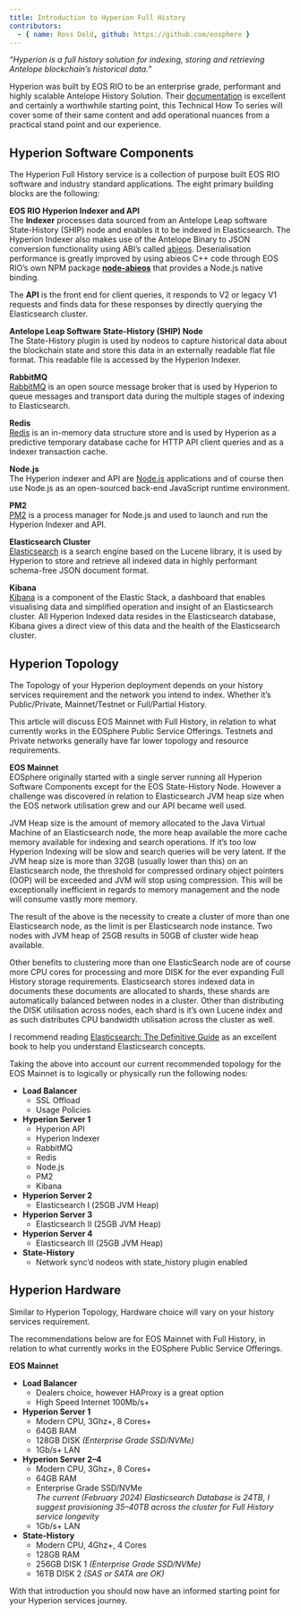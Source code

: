 ```yaml
---
title: Introduction to Hyperion Full History
contributors:
  - { name: Ross Dold, github: https://github.com/eosphere }
---
```


_“Hyperion is a full history solution for indexing, storing and retrieving Antelope blockchain’s historical data.”_

Hyperion was built by EOS RIO to be an enterprise grade, performant and highly scalable Antelope History Solution. Their  [documentation](https://hyperion.docs.eosrio.io/)  is excellent and certainly a worthwhile starting point, this Technical How To series will cover some of their same content and add operational nuances from a practical stand point and our experience.

## Hyperion Software Components

The Hyperion Full History service is a collection of purpose built EOS RIO software and industry standard applications. The eight primary building blocks are the following:

**EOS RIO Hyperion Indexer and API**\
The  **Indexer**  processes data sourced from an Antelope Leap software State-History (SHIP) node and enables it to be indexed in Elasticsearch. The Hyperion Indexer also makes use of the Antelope Binary to JSON conversion functionality using ABI’s called  [abieos](https://github.com/EOSIO/abieos). Deserialisation performance is greatly improved by using abieos C++ code through EOS RIO’s own NPM package  [**node-abieos**](https://github.com/eosrio/node-abieos)  that provides a Node.js native binding.

The  **API**  is the front end for client queries, it responds to V2 or legacy V1 requests and finds data for these responses by directly querying the Elasticsearch cluster.

**Antelope Leap Software State-History (SHIP) Node**\
The State-History plugin is used by nodeos to capture historical data about the blockchain state and store this data in an externally readable flat file format. This readable file is accessed by the Hyperion Indexer.

**RabbitMQ**\
[RabbitMQ](https://www.rabbitmq.com/)  is an open source message broker that is used by Hyperion to queue messages and transport data during the multiple stages of indexing to Elasticsearch.

**Redis**\
[Redis](https://redis.io/)  is an in-memory data structure store and is used by Hyperion as a predictive temporary database cache for HTTP API client queries and as a Indexer transaction cache.

**Node.js**\
The Hyperion indexer and API are  [Node.js](https://nodejs.org/en/)  applications and of course then use Node.js as an open-sourced back-end JavaScript runtime environment.

**PM2**\
[PM2](https://pm2.keymetrics.io/)  is a process manager for Node.js and used to launch and run the Hyperion Indexer and API.

**Elasticsearch Cluster**\
[Elasticsearch](https://www.elastic.co/)  is a search engine based on the Lucene library, it is used by Hyperion to store and retrieve all indexed data in highly performant schema-free JSON document format.

**Kibana**\
[Kibana](https://www.elastic.co/kibana/)  is a component of the Elastic Stack, a dashboard that enables visualising data and simplified operation and insight of an Elasticsearch cluster. All Hyperion Indexed data resides in the Elasticsearch database, Kibana gives a direct view of this data and the health of the Elasticsearch cluster.

## Hyperion Topology

The Topology of your Hyperion deployment depends on your history services requirement and the network you intend to index. Whether it’s Public/Private, Mainnet/Testnet or Full/Partial History.

This article will discuss EOS Mainnet with Full History, in relation to what currently works in the EOSphere Public Service Offerings. Testnets and Private networks generally have far lower topology and resource requirements.

**EOS Mainnet**\
EOSphere originally started with a single server running all Hyperion Software Components except for the EOS State-History Node. However a challenge was discovered in relation to Elasticsearch JVM heap size when the EOS network utilisation grew and our API became well used.

JVM Heap size is the amount of memory allocated to the Java Virtual Machine of an Elasticsearch node, the more heap available the more cache memory available for indexing and search operations. If it’s too low Hyperion Indexing will be slow and search queries will be very latent. If the JVM heap size is more than 32GB (usually lower than this) on an Elasticsearch node, the threshold for compressed ordinary object pointers (OOP) will be exceeded and JVM will stop using compression. This will be exceptionally inefficient in regards to memory management and the node will consume vastly more memory.

The result of the above is the necessity to create a cluster of more than one Elasticsearch node, as the limit is per Elasticsearch node instance. Two nodes with JVM heap of 25GB results in 50GB of cluster wide heap available.

Other benefits to clustering more than one ElasticSearch node are of course more CPU cores for processing and more DISK for the ever expanding Full History storage requirements. Elasticsearch stores indexed data in documents these documents are allocated to shards, these shards are automatically balanced between nodes in a cluster. Other than distributing the DISK utilisation across nodes, each shard is it’s own Lucene index and as such distributes CPU bandwidth utilisation across the cluster as well.

I recommend reading  [Elasticsearch: The Definitive Guide](https://www.elastic.co/guide/en/elasticsearch/guide/current/index.html)  as an excellent book to help you understand Elasticsearch concepts.

Taking the above into account our current recommended topology for the EOS Mainnet is to logically or physically run the following nodes:

* **Load Balancer**
  * SSL Offload
  * Usage Policies
* **Hyperion Server 1**
  * Hyperion API  
  * Hyperion Indexer  
  * RabbitMQ  
  * Redis  
  * Node.js  
  * PM2  
  * Kibana
* **Hyperion Server 2**
  * Elasticsearch I (25GB JVM Heap)
* **Hyperion Server 3**
  * Elasticsearch II (25GB JVM Heap)
* **Hyperion Server 4**
  * Elasticsearch III (25GB JVM Heap)
* **State-History**
  * Network sync’d nodeos with state_history plugin enabled

## Hyperion Hardware

Similar to Hyperion Topology, Hardware choice will vary on your history services requirement.

The recommendations below are for EOS Mainnet with Full History, in relation to what currently works in the EOSphere Public Service Offerings.

**EOS Mainnet**

* **Load Balancer** 
  * Dealers choice, however HAProxy is a great option  
  * High Speed Internet 100Mb/s+
* **Hyperion Server 1**  
   * Modern CPU, 3Ghz+, 8 Cores+  
   * 64GB RAM  
   * 128GB DISK  _(Enterprise Grade SSD/NVMe)_  
   * 1Gb/s+ LAN
* **Hyperion Server 2–4**  
   * Modern CPU, 3Ghz+, 8 Cores+  
   * 64GB RAM  
   * Enterprise Grade SSD/NVMe  
    _The current (February 2024) Elasticsearch Database is 24TB, I suggest provisioning 35–40TB across the cluster for Full History service longevity_  
   * 1Gb/s+ LAN
* **State-History**  
   * Modern CPU, 4Ghz+, 4 Cores  
   * 128GB RAM  
   * 256GB DISK 1  _(Enterprise Grade SSD/NVMe)_  
   * 16TB DISK 2  _(SAS or SATA are OK)_

With that introduction you should now have an informed starting point for your Hyperion services journey.
